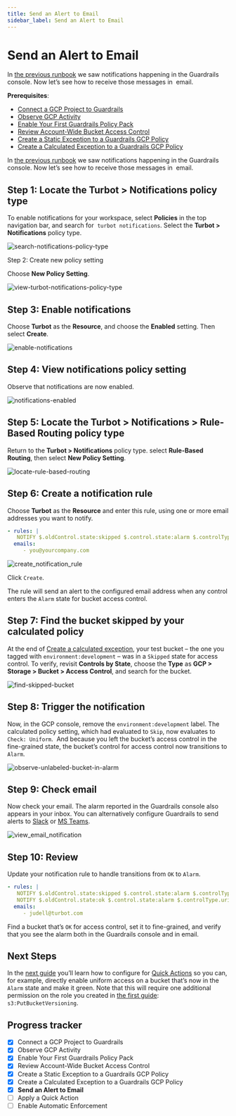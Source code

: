 ```yaml
---
title: Send an Alert to Email
sidebar_label: Send an Alert to Email
---
```



# Send an Alert to Email

In [the previous runbook](/guardrails/docs/runbooks/getting-started-gcp/create-calculated-exception) we saw notifications happening in the Guardrails console. Now let’s see how to receive those messages in  email. 

**Prerequisites**: 

- [Connect a GCP Project to Guardrails](/guardrails/docs/getting-started/getting-started-gcp/connect-a-project/)
- [Observe GCP Activity](/guardrails/docs/getting-started/getting-started-gcp/observe-gcp-activity/)
- [Enable Your First Guardrails Policy Pack](/guardrails/docs/getting-started/getting-started-gcp/enable-policy-pack/)
- [Review Account-Wide Bucket Access Control](/guardrails/docs/getting-started/getting-started-gcp/review-account-wide/)
- [Create a Static Exception to a Guardrails GCP Policy](/guardrails/docs/getting-started/getting-started-gcp/create-static-exception/)
- [Create a Calculated Exception to a Guardrails GCP Policy](/guardrails/docs/getting-started/getting-started-gcp/create-calculated-exception/)


In [the previous runbook](/guardrails/docs/runbooks/getting-started-gcp/create-calculated-exception) we saw notifications happening in the Guardrails console. Now let’s see how to receive those messages in  email. 

## Step 1: Locate the Turbot > Notifications policy type

  
To enable notifications for your workspace, select **Policies** in the top navigation bar, and search for  `turbot notifications`. Select the **Turbot > Notifications** policy type.  

<p><img alt="search-notifications-policy-type" src="/images/docs/guardrails/getting-started/getting-started-gcp/send-alert-to-email/search-notifications-policy-type.png"/></p>

Step 2: Create new policy setting

Choose **New Policy Setting**.

<p><img alt="view-turbot-notifications-policy-type" src="/images/docs/guardrails/getting-started/getting-started-gcp/send-alert-to-email/view-turbot-notifications-policy-type.png"/></p>

## Step 3: Enable notifications

Choose **Turbot** as the **Resource**, and choose the **Enabled** setting. Then select **Create**.

<p><img alt="enable-notifications" src="/images/docs/guardrails/getting-started/getting-started-gcp/send-alert-to-email/enable-notifications.png"/></p>

## Step 4: View notifications policy setting

Observe that notifications are now enabled.  

<p><img alt="notifications-enabled" src="/images/docs/guardrails/getting-started/getting-started-gcp/send-alert-to-email/notifications-enabled.png"/></p>

## Step 5: Locate the Turbot > Notifications > Rule-Based Routing policy type

Return to the **Turbot > Notifications** policy type. select **Rule-Based Routing**, then select **New Policy Setting**.

<p><img alt="locate-rule-based-routing" src="/images/docs/guardrails/getting-started/getting-started-gcp/send-alert-to-email/locate-rule-based-routing.png"/></p>

## Step 6: Create a notification rule

Choose **Turbot** as the **Resource** and enter this rule, using one or more email addresses you want to notify.  
  
  
```yaml
- rules: |
   NOTIFY $.oldControl.state:skipped $.control.state:alarm $.controlType.uri:'tmod:@turbot/gcp-storage#/control/types/bucketAccessControl'
  emails:
     - you@yourcompany.com
```  

<p><img alt="create_notification_rule" src="/images/docs/guardrails/getting-started/getting-started-gcp/send-alert-to-email/create-notification-rule.png"/></p>

Click `Create`.  


The rule will send an alert to the configured email address when any control enters the `Alarm` state for bucket access control.

## Step 7: Find the bucket skipped by your calculated policy

At the end of [Create a calculated exception](/guardrails/getting-started/getting-started-gcp/create_calculated_exception), your test bucket – the one you tagged with `environment:development` – was in a `Skipped` state for access control. To verify, revisit **Controls by State**, choose the **Type** as **GCP > Storage > Bucket > Access Control**, and search for the bucket.

<p><img alt="find-skipped-bucket" src="/images/docs/guardrails/getting-started/getting-started-gcp/send-alert-to-email/find-skipped-bucket.png"/></p>

## Step 8: Trigger the notification

Now, in the GCP console, remove the `environment:development` label. The calculated policy setting, which had evaluated to `Skip`, now evaluates to `Check: Uniform`.  And because you left the bucket’s access control in the fine-grained state, the bucket’s control for access control now transitions to `Alarm`.   

<p><img alt="observe-unlabeled-bucket-in-alarm" src="/images/docs/guardrails/getting-started/getting-started-gcp/send-alert-to-email/observe-unlabeled-bucket-in-alarm.png"/></p>

## Step 9: Check email

  
Now check your email. The alarm reported in the Guardrails console also appears in your inbox. You can alternatively configure Guardrails to send alerts to [Slack]([guardrails/docs/guides/notifications/templates#example-slack-template](https://turbot.com/guardrails/docs/guides/notifications/templates#example-slack-template)) or [MS Teams](/guardrails/docs/guides/notifications/templates#example-ms-teams-template).  

<p><img alt="view_email_notification" src="/images/docs/guardrails/getting-started/getting-started-gcp/send-alert-to-email/view-email-notification.png"/></p>

## Step 10: Review

Update your notification rule to handle transitions from `OK` to `Alarm`.

```yaml
- rules: |
   NOTIFY $.oldControl.state:skipped $.control.state:alarm $.controlType.uri:'tmod:@turbot/gcp-storage#/control/types/bucketAccessControl'
   NOTIFY $.oldControl.state:ok $.control.state:alarm $.controlType.uri:'tmod:@turbot/gcp-storage#/control/types/bucketAccessControl'
  emails:
     - judell@turbot.com
```  
  
Find a bucket that’s `OK` for access control, set it to fine-grained, and verify that you see the alarm both in the Guardrails console and in email.  


## Next Steps

In the [next guide](/guardrails/docs/runbooks/getting-started-gcp/apply-quick-action) you’ll learn how to configure for [Quick Actions]([/guardrails/docs/guides/quick-actions](https://turbot.com/guardrails/docs/guides/quick-actions#enabling-quick-actions)) so you can, for example, directly enable uniform access on a bucket that’s now in the `Alarm` state and make it green. Note that this will require one additional permission on the role you created in [the first guide]([/](https://turbot.com/guardrails/docs/guides/notifications/templates#example-slack-template)guardrails/docs/runbooks/getting-started-aws/connect-an-account): `s3:PutBucketVersioning`. 


## Progress tracker

- [x] Connect a GCP Project to Guardrails
- [x] Observe GCP Activity
- [x] Enable Your First Guardrails Policy Pack
- [x] Review Account-Wide Bucket Access Control
- [x] Create a Static Exception to a Guardrails GCP Policy
- [x] Create a Calculated Exception to a Guardrails GCP Policy
- [x] **Send an Alert to Email**
- [ ] Apply a Quick Action
- [ ] Enable Automatic Enforcement
